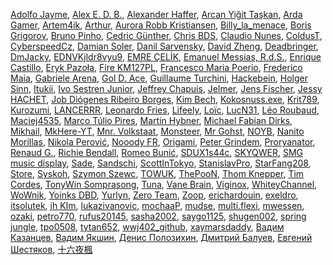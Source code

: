 [Adolfo Jayme](https://crowdin.com/profile/fitoschido), [Alex E. D. B.](https://crowdin.com/profile/alexedb), [Alexander Haffer](https://crowdin.com/profile/AlexanderHaffer), [Arcan Yiğit Taşkan](https://crowdin.com/profile/karamizahim), [Arda Gamer](https://crowdin.com/profile/noobumpls), [Artem4ik](https://crowdin.com/profile/Artem4ik), [Arthur](https://crowdin.com/profile/Skor_X), [Aurora Robb Kristiansen](https://crowdin.com/profile/Ridge), [Billy_la_menace](https://crowdin.com/profile/Symor), [Boris Grigorov](https://crowdin.com/profile/boris.grigorov26), [Bruno Pinho](https://crowdin.com/profile/BPinho), [Cedric Günther](https://crowdin.com/profile/LeNinjaHD), [Chris BDS](https://crowdin.com/profile/HakuKaze), [Claudio Nunes](https://crowdin.com/profile/_claudionunes_), [ColdusT](https://crowdin.com/profile/ColdusT), [CyberspeedCz](https://crowdin.com/profile/CyberspeedCz), [Damian Soler](https://crowdin.com/profile/Under_RL), [Danil Sarvensky](https://crowdin.com/profile/sarvensky), [David Zheng](https://crowdin.com/profile/msdz), [Deadbringer](https://crowdin.com/profile/Deadbringer), [DmJacky](https://crowdin.com/profile/DmJacky), [EDNVKjldr8vyu9](https://crowdin.com/profile/EDNVKjldr8vyu9), [EMRE ÇELİK](https://crowdin.com/profile/emre0447), [Emanuel Messias, R.d.S.](https://crowdin.com/profile/MessiasOF), [Enrique Castillo](https://crowdin.com/profile/ecastillo), [Eryk Pazoła](https://crowdin.com/profile/erykpaz2004), [Fire KM127PL](https://crowdin.com/profile/KM127PL), [Francesco Maria Poerio](https://crowdin.com/profile/fracchiomon), [Frederico Maia](https://crowdin.com/profile/omaster), [Gabriele Arena](https://crowdin.com/profile/teamexpert2013), [Gol D. Ace](https://crowdin.com/profile/goldace), [Guillaume Turchini](https://crowdin.com/profile/orion78fr), [Hackebein](https://crowdin.com/profile/Hackebein), [Holger Sinn](https://crowdin.com/profile/Holger-Sinn), [Itukii](https://crowdin.com/profile/Itukii), [Ivo Sestren Junior](https://crowdin.com/profile/IvoSestren), [Jeffrey Chapuis](https://crowdin.com/profile/ashyni1987), [Jelmer](https://crowdin.com/profile/Luxizzle), [Jens Fischer](https://crowdin.com/profile/JensFZ), [Jessy HACHET](https://crowdin.com/profile/jessy.hachet), [Job Diógenes Ribeiro Borges](https://crowdin.com/profile/jobdiogenes), [Kim Bech](https://crowdin.com/profile/kimbech), [Kokosnuss.exe](https://crowdin.com/profile/KokosnussDEV), [Krit789](https://crowdin.com/profile/Krit789), [Kurozumi](https://crowdin.com/profile/Kurozumi), [LANCERRR](https://crowdin.com/profile/dongxujiayou88), [Leonardo Fries](https://crowdin.com/profile/LeoNerdinho), [Lifeely](https://crowdin.com/profile/Lifeely), [Loïc](https://crowdin.com/profile/Ozachi), [LucN31](https://crowdin.com/profile/LucN31), [Léo Roubaud](https://crowdin.com/profile/hydargos), [Maciej4535](https://crowdin.com/profile/Maciej4535), [Marco Túlio Pires](https://crowdin.com/profile/mtrpires), [Martin Hybner](https://crowdin.com/profile/hybner), [Michael Fabian Dirks](https://crowdin.com/profile/Xaymar), [Mikhail](https://crowdin.com/profile/Migelius74), [MkHere-YT](https://crowdin.com/profile/MkHere), [Mnr. Volkstaat](https://crowdin.com/profile/malapradex), [Monsteer](https://crowdin.com/profile/Monsteer), [Mr Gohst](https://crowdin.com/profile/Gohst), [NOYB](https://crowdin.com/profile/NOYB), [Nanito Morillas](https://crowdin.com/profile/hellnano), [Nikola Perović](https://crowdin.com/profile/Fooftilly), [Nooody FR](https://crowdin.com/profile/nooodyfr), [Origami](https://crowdin.com/profile/Origami), [Peter Grindem](https://crowdin.com/profile/1pete1), [Proryanator](https://crowdin.com/profile/Proryanator), [Renaud G.](https://crowdin.com/profile/obiwankennedy), [Richie Bendall](https://crowdin.com/profile/richiebendall), [Romeo Bunić](https://crowdin.com/profile/Romz), [SDUX1s44c](https://crowdin.com/profile/SDUX1s44c), [SKYQWER](https://crowdin.com/profile/mine17288), [SMG music display](https://crowdin.com/profile/SMGMusicDisplay), [Sade](https://crowdin.com/profile/Sade), [Sandschi](https://crowdin.com/profile/sandschi), [ScottInTokyo](https://crowdin.com/profile/ScottInTokyo), [StanislavPro](https://crowdin.com/profile/StanislavPro), [StarFang208](https://crowdin.com/profile/StarFang208), [Store](https://crowdin.com/profile/HelaBasa), [Syskoh](https://crowdin.com/profile/Syskoh), [Szymon Szewc](https://crowdin.com/profile/szymonszewcjr), [TOWUK](https://crowdin.com/profile/towuk118), [ThePooN](https://crowdin.com/profile/ThePooN), [Thom Knepper](https://crowdin.com/profile/MrKnepp), [Tim Cordes](https://crowdin.com/profile/t1mc0rd35), [TonyWin Somprasong](https://crowdin.com/profile/mga1627), [Tuna](https://crowdin.com/profile/zentoryny), [Vane Brain](https://crowdin.com/profile/vanebrain3), [Viginox](https://crowdin.com/profile/Viginox), [WhiteyChannel](https://crowdin.com/profile/zvd.pro), [WoWnik](https://crowdin.com/profile/wownik98), [Yoinks DBD](https://crowdin.com/profile/izzyfazt), [Yurlyn](https://crowdin.com/profile/Yurlyn), [Zero Team](https://crowdin.com/profile/ZERO_TEAM), [Zoop](https://crowdin.com/profile/Zoop), [erichardouin](https://crowdin.com/profile/erichardouin), [exeldro](https://crowdin.com/profile/exeldro), [itsolutek](https://crowdin.com/profile/itsolutek), [jh KIm](https://crowdin.com/profile/kkhmn1), [lukazivanovic](https://crowdin.com/profile/lukazivanovic), [mochaaP](https://crowdin.com/profile/mochaaP), [mudse](https://crowdin.com/profile/mudse), [multi.flexi](https://crowdin.com/profile/multi.flexi), [mwessen](https://crowdin.com/profile/sh3ph3r6), [ozaki](https://crowdin.com/profile/OzakIOne), [petro770](https://crowdin.com/profile/petro770), [rufus20145](https://crowdin.com/profile/rufus20145), [sasha2002](https://crowdin.com/profile/sasha2002), [saygo1125](https://crowdin.com/profile/saygo1125), [shugen002](https://crowdin.com/profile/shugen002), [spring jungle](https://crowdin.com/profile/springjungle), [tpo0508](https://crowdin.com/profile/tpo0508), [tytan652](https://crowdin.com/profile/tytan652), [wwj402_github](https://crowdin.com/profile/wwj402_github), [xaymarsdaddy](https://crowdin.com/profile/xaymarsdaddy), [Вадим Казанцев](https://crowdin.com/profile/Rutboy), [Вадим Якшин](https://crowdin.com/profile/tayler2013), [Денис Полозихин](https://crowdin.com/profile/denispolozihin), [Дмитрий Балуев](https://crowdin.com/profile/darkinsonic13), [Евгений Шестяков](https://crowdin.com/profile/anfogor), [十六夜楓](https://crowdin.com/profile/fy1208557958)